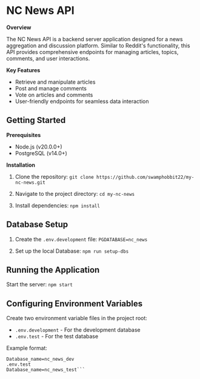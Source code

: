 # NC News API

**Overview**

The NC News API is a backend server application designed for a news aggregation and discussion platform. Similar to Reddit's functionality, this API provides comprehensive endpoints for managing articles, topics, comments, and user interactions.

**Key Features**

* Retrieve and manipulate articles
* Post and manage comments
* Vote on articles and comments
* User-friendly endpoints for seamless data interaction

## Getting Started

**Prerequisites**
* Node.js (v20.0.0+)
* PostgreSQL (v14.0+)


**Installation**
1. Clone the repository:
`git clone https://github.com/swamphobbit22/my-nc-news.git`

2. Navigate to the project directory:
`cd my-nc-news`

3. Install dependencies:
`npm install`

## Database Setup 
1. Create the `.env.development` file:
`PGDATABASE=nc_news`

2. Set up the local Database:
`npm run setup-dbs`

## Running the Application
Start the server:
`npm start`

## Configuring Environment Variables

Create two environment variable files in the project root:

* `.env.development` - For the development database
* `.env.test` - For the test database

Example format:

```.env.development
Database_name=nc_news_dev
.env.test
Database_name=nc_news_test```
